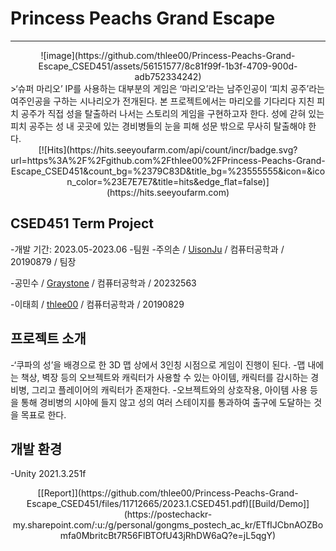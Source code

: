 # Princess Peachs Grand Escape
<hr>
<div align=center>
![image](https://github.com/thlee00/Princess-Peachs-Grand-Escape_CSED451/assets/56151577/8c81f99f-1b3f-4709-900d-adb752334242)
</div>
>‘슈퍼 마리오’ IP를 사용하는 대부분의 게임은 ‘마리오’라는 남주인공이 ‘피치 공주’라는 여주인공을 구하는 시나리오가 전개된다. 본 프로젝트에서는 마리오를 기다리다 지친 피치 공주가 직접 성을 탈출하러 나서는 스토리의 게임을 구현하고자 한다. 성에 갇혀 있는 피치 공주는 성 내 곳곳에 있는 경비병들의 눈을 피해 성문 밖으로 무사히 탈출해야 한다.
<div align=center>
[![Hits](https://hits.seeyoufarm.com/api/count/incr/badge.svg?url=https%3A%2F%2Fgithub.com%2Fthlee00%2FPrincess-Peachs-Grand-Escape_CSED451&count_bg=%2379C83D&title_bg=%23555555&icon=&icon_color=%23E7E7E7&title=hits&edge_flat=false)](https://hits.seeyoufarm.com)
</div>

## CSED451 Term Project
-개발 기간: 2023.05-2023.06
-팀원
  -주의손 / [UisonJu](https://github.com/UisonJu) / 컴퓨터공학과 / 20190879 / 팀장
  
  -공민수 / [Graystone](https://github.com/Graystone) / 컴퓨터공학과 / 20232563
  
  -이태희 / [thlee00](https://github.com/thlee00) / 컴퓨터공학과 / 20190829

## 프로젝트 소개
-‘쿠파의 성’을 배경으로 한 3D 맵 상에서 3인칭 시점으로 게임이 진행이 된다.
-맵 내에는 책상, 벽장 등의 오브젝트와 캐릭터가 사용할 수 있는 아이템, 캐릭터를 감시하는 경비병, 그리고 플레이어의 캐릭터가 존재한다.
-오브젝트와의 상호작용, 아이템 사용 등을 통해 경비병의 시야에 들지 않고 성의 여러 스테이지를 통과하여 출구에 도달하는 것을 목표로 한다.

## 개발 환경
-Unity 2021.3.251f

<div align=center>
[[Report]](https://github.com/thlee00/Princess-Peachs-Grand-Escape_CSED451/files/11712665/2023.1.CSED451.pdf)[[Build/Demo]](https://postechackr-my.sharepoint.com/:u:/g/personal/gongms_postech_ac_kr/ETfIJCbnAOZBomfa0MbritcBt7R56FlBTOfU43jRhDW6aQ?e=jL5qgY)
</div>
